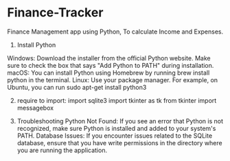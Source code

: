 # Finance-Tracker
Finance Management app using Python, To calculate Income and Expenses.

1. Install Python

Windows: Download the installer from the official Python website. 
Make sure to check the box that says "Add Python to PATH" during installation.
macOS: You can install Python using Homebrew by running brew install python in the terminal.
Linux: Use your package manager. For example, on Ubuntu, you can run sudo apt-get install python3

2. require to import:
import sqlite3
import tkinter as tk
from tkinter import messagebox    

3. Troubleshooting
Python Not Found: If you see an error that Python is not recognized, make sure Python is installed and added to your system's PATH.
Database Issues: If you encounter issues related to the SQLite database, ensure that you have write permissions in the directory where you are running the application.
